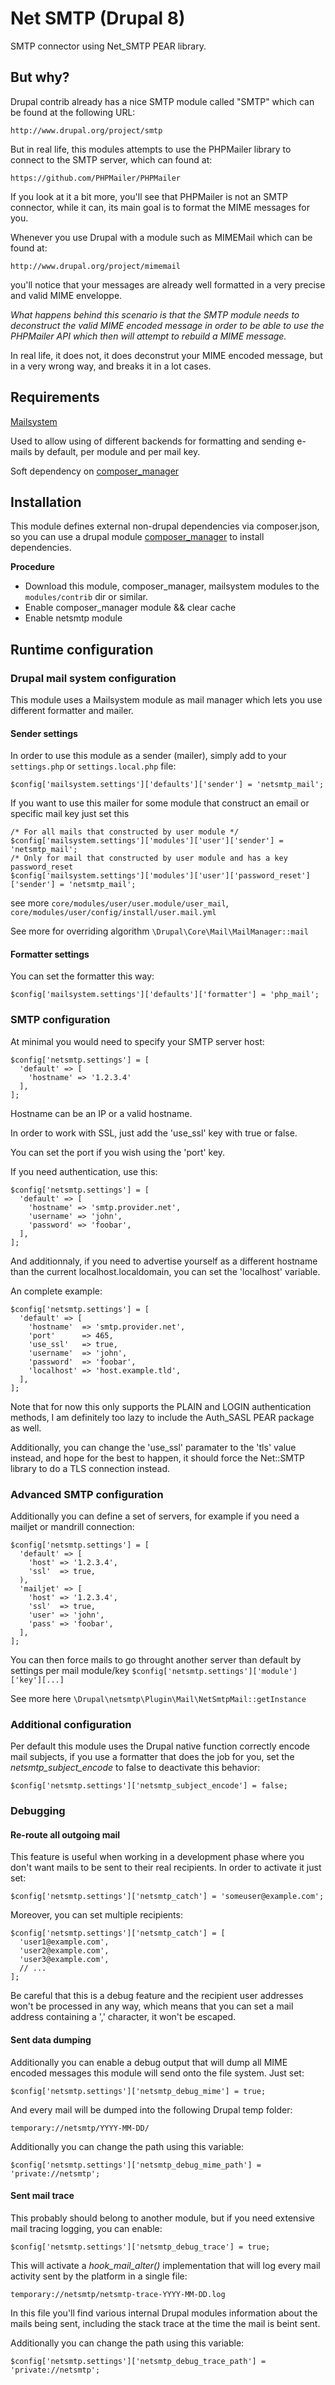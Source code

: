 # Net SMTP (Drupal 8)

SMTP connector using Net_SMTP PEAR library.

## But why?

Drupal contrib already has a nice SMTP module called "SMTP" which can be found
at the following URL:

    http://www.drupal.org/project/smtp

But in real life, this modules attempts to use the PHPMailer library to connect
to the SMTP server, which can found at:

    https://github.com/PHPMailer/PHPMailer

If you look at it a bit more, you'll see that PHPMailer is not an SMTP
connector, while it can, its main goal is to format the MIME messages for
you.

Whenever you use Drupal with a module such as MIMEMail which can be found at:

    http://www.drupal.org/project/mimemail

you'll notice that your messages are already well formatted in a very precise
and valid MIME enveloppe.

*What happens behind this scenario is that the SMTP module needs to deconstruct
the valid MIME encoded message in order to be able to use the PHPMailer API
which then will attempt to rebuild a MIME message.*

In real life, it does not, it does deconstrut your MIME encoded message, but in
a very wrong way, and breaks it in a lot cases.

## Requirements

[Mailsystem](https://www.drupal.org/project/mailsystem)

Used to allow using of different backends for formatting and sending e-mails by default, per module and per mail key.

Soft dependency on [composer_manager](https://www.drupal.org/project/composer_manager)
 
## Installation
This module defines external non-drupal dependencies via composer.json, 
so you can use a drupal module [composer_manager](https://www.drupal.org/project/composer_manager) to install dependencies.

**Procedure**

- Download this module, composer_manager, mailsystem modules to the `modules/contrib` dir or similar.
- Enable composer_manager module && clear cache
- Enable netsmtp module


## Runtime configuration

### Drupal mail system configuration

This module uses a Mailsystem module as mail manager which lets you use different
formatter and mailer.

#### Sender settings
In order to use this module as a sender (mailer), simply add to your `settings.php` or `settings.local.php` file:

	$config['mailsystem.settings']['defaults']['sender'] = 'netsmtp_mail';

If you want to use this mailer for some module that construct an email or specific mail key just set this

	/* For all mails that constructed by user module */
	$config['mailsystem.settings']['modules']['user']['sender'] = 'netsmtp_mail';
	/* Only for mail that constructed by user module and has a key password_reset
	$config['mailsystem.settings']['modules']['user']['password_reset']['sender'] = 'netsmtp_mail';

see more `core/modules/user/user.module/user_mail`, `core/modules/user/config/install/user.mail.yml`

See more for overriding algorithm `\Drupal\Core\Mail\MailManager::mail`

#### Formatter settings

You can set the formatter this way:

	$config['mailsystem.settings']['defaults']['formatter'] = 'php_mail';

### SMTP configuration

At minimal you would need to specify your SMTP server host:

    $config['netsmtp.settings'] = [
      'default' => [
        'hostname' => '1.2.3.4'
      ],
    ];

Hostname can be an IP or a valid hostname.

In order to work with SSL, just add the 'use_ssl' key with true or false.

You can set the port if you wish using the 'port' key.

If you need authentication, use this:

    $config['netsmtp.settings'] = [
      'default' => [
        'hostname' => 'smtp.provider.net',
        'username' => 'john',
        'password' => 'foobar',
      ],
    ];

And additionnaly, if you need to advertise yourself as a different hostname
than the current localhost.localdomain, you can set the 'localhost' variable.

An complete example:

    $config['netsmtp.settings'] = [
      'default' => [
        'hostname'  => 'smtp.provider.net',
        'port'      => 465,
        'use_ssl'   => true,
        'username'  => 'john',
        'password'  => 'foobar',
        'localhost' => 'host.example.tld',
      ],
    ];

Note that for now this only supports the PLAIN and LOGIN authentication
methods, I am definitely too lazy to include the Auth_SASL PEAR package
as well.

Additionally, you can change the 'use_ssl' paramater to the 'tls' value
instead, and hope for the best to happen, it should force the Net::SMTP
library to do a TLS connection instead.

### Advanced SMTP configuration

Additionally you can define a set of servers, for example if you need a
mailjet or mandrill connection:

    $config['netsmtp.settings'] = [
      'default' => [
        'host' => '1.2.3.4',
        'ssl'  => true,
      ),
      'mailjet' => [
        'host' => '1.2.3.4',
        'ssl'  => true,
        'user' => 'john',
        'pass' => 'foobar',
      ],
    ];

You can then force mails to go throught another server than default by
settings per mail module/key `$config['netsmtp.settings']['module']['key'][...]`

See more here `\Drupal\netsmtp\Plugin\Mail\NetSmtpMail::getInstance`

### Additional configuration

Per default this module uses the Drupal native function correctly encode
mail subjects, if you use a formatter that does the job for you, set
the _netsmtp\_subject\_encode_ to false to deactivate this behavior:

    $config['netsmtp.settings']['netsmtp_subject_encode'] = false;

### Debugging

#### Re-route all outgoing mail

This feature is useful when working in a development phase where you don't
want mails to be sent to their real recipients. In order to activate it
just set:

    $config['netsmtp.settings']['netsmtp_catch'] = 'someuser@example.com';

Moreover, you can set multiple recipients:

    $config['netsmtp.settings']['netsmtp_catch'] = [
      'user1@example.com',
      'user2@example.com',
      'user3@example.com',
      // ...
    ];

Be careful that this is a debug feature and the recipient user addresses
won't be processed in any way, which means that you can set a mail address
containing a ',' character, it won't be escaped.

#### Sent data dumping

Additionally you can enable a debug output that will dump all MIME encoded
messages this module will send onto the file system. Just set:

    $config['netsmtp.settings']['netsmtp_debug_mime'] = true;

And every mail will be dumped into the following Drupal temp folder:

    temporary://netsmtp/YYYY-MM-DD/

Additionally you can change the path using this variable:

    $config['netsmtp.settings']['netsmtp_debug_mime_path'] = 'private://netsmtp';

#### Sent mail trace

This probably should belong to another module, but if you need extensive mail
tracing logging, you can enable:

    $config['netsmtp.settings']['netsmtp_debug_trace'] = true;

This will activate a _hook\_mail\_alter()_ implementation that will log every
mail activity sent by the platform in a single file:

    temporary://netsmtp/netsmtp-trace-YYYY-MM-DD.log

In this file you'll find various internal Drupal modules information about the
mails being sent, including the stack trace at the time the mail is beint sent.

Additionally you can change the path using this variable:

    $config['netsmtp.settings']['netsmtp_debug_trace_path'] = 'private://netsmtp';
